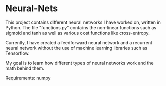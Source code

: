 # Neural-Nets

This project contains different neural networks I have worked on, written in Python.
The file "functions.py" contains the non-linear functions such as sigmoid and tanh as well as various cost functions like cross-entropy.

Currently, I have created a feedforward neural network and a recurrent neural network without the use of machine learning libraries such as Tensorflow.

My goal is to learn how different types of neural networks work and the math behind them.

Requirements:
numpy
